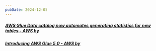 ```yaml
---
pubDate: 2024-12-05
---
```


##### [AWS Glue Data catalog now automates generating statistics for new tables - AWS by ](https://aws.amazon.com/about-aws/whats-new/2024/12/aws-glue-data-catalog-automates-generating-statistics-tables/)
##### [Introducing AWS Glue 5.0 - AWS by ](https://aws.amazon.com/about-aws/whats-new/2024/12/aws-glue-5-0/)